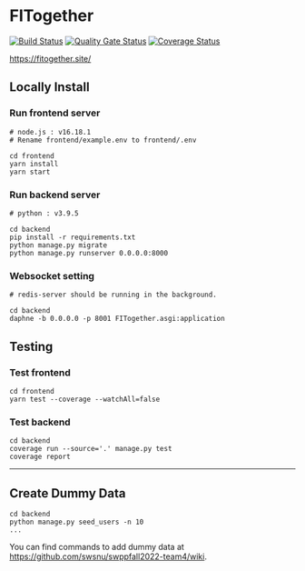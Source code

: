 # FITogether
[![Build Status](https://app.travis-ci.com/swsnu/swppfall2022-team4.svg?branch=main)](https://app.travis-ci.com/swsnu/swppfall2022-team4)
[![Quality Gate Status](https://sonarcloud.io/api/project_badges/measure?project=swsnu_swppfall2022-team4&metric=alert_status)](https://sonarcloud.io/summary/new_code?id=swsnu_swppfall2022-team4)
[![Coverage Status](https://coveralls.io/repos/github/swsnu/swppfall2022-team4/badge.svg?branch=main&kill_cache=1)](https://coveralls.io/github/swsnu/swppfall2022-team4?branch=main)  

https://fitogether.site/

## Locally Install
### Run frontend server
    # node.js : v16.18.1
    # Rename frontend/example.env to frontend/.env
    
    cd frontend
    yarn install
    yarn start
### Run backend server
    # python : v3.9.5
    
    cd backend
    pip install -r requirements.txt
    python manage.py migrate
    python manage.py runserver 0.0.0.0:8000
### Websocket setting
    # redis-server should be running in the background.
    
    cd backend
    daphne -b 0.0.0.0 -p 8001 FITogether.asgi:application
    
## Testing  
### Test frontend
    cd frontend
    yarn test --coverage --watchAll=false
### Test backend
    cd backend
    coverage run --source='.' manage.py test
    coverage report
------------------
## Create Dummy Data
    cd backend
    python manage.py seed_users -n 10
    ...
You can find commands to add dummy data at https://github.com/swsnu/swppfall2022-team4/wiki.
